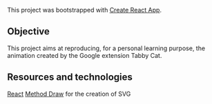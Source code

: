 This project was bootstrapped with [Create React App](https://github.com/facebook/create-react-app).

## Objective 
This project aims at reproducing, for a personal learning purpose, the animation created by the Google extension Tabby Cat. 

## Resources and technologies
[React](https://fr.reactjs.org/)
[Method Draw](https://editor.method.ac/) for the creation of SVG  

